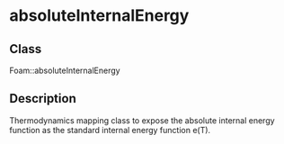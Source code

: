 # absoluteInternalEnergy 
## Class
Foam::absoluteInternalEnergy

## Description
Thermodynamics mapping class to expose the absolute internal energy function
as the standard internal energy function e(T).

